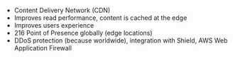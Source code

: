 - ﻿﻿Content Delivery Network (CDN)
- ﻿﻿Improves read performance, content is cached at the edge
- ﻿﻿Improves users experience
- ﻿﻿216 Point of Presence globally (edge locations)
- ﻿﻿DDoS protection (because worldwide), integration with Shield, AWS Web Application Firewall

